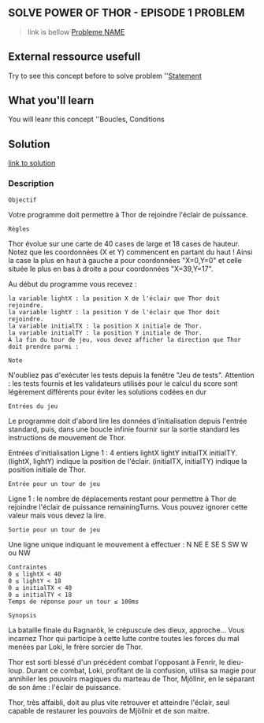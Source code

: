 ## SOLVE POWER OF THOR - EPISODE 1 PROBLEM
 >link is bellow
[Probleme NAME](https://www.codingame.com/training/easy/power-of-thor-episode-1)

## External ressource usefull
Try to see this concept before to solve problem
 ''[Statement](https://fr.wikipedia.org/wiki/Structure_de_contr%C3%B4le#Test_si)

## What you'll learn
You will leanr this concept
 ''Boucles, Conditions

## Solution
[link to solution](./power-of-thor-episode-1.js)

### Description

    Objectif
Votre programme doit permettre à Thor de rejoindre l'éclair de puissance.

    Règles
Thor évolue sur une carte de 40 cases de large et 18 cases de hauteur. Notez que les coordonnées (X et Y) commencent en partant du haut ! Ainsi la case la plus en haut à gauche a pour coordonnées "X=0,Y=0" et celle située le plus en bas à droite a pour coordonnées "X=39,Y=17".

Au début du programme vous recevez :

    la variable lightX : la position X de l'éclair que Thor doit rejoindre.
    la variable lightY : la position Y de l'éclair que Thor doit rejoindre.
    la variable initialTX : la position X initiale de Thor.
    la variable initialTY : la position Y initiale de Thor.
    À la fin du tour de jeu, vous devez afficher la direction que Thor doit prendre parmi :

    Note
N'oubliez pas d'exécuter les tests depuis la fenêtre "Jeu de tests".
Attention : les tests fournis et les validateurs utilisés pour le calcul du score sont légèrement différents pour éviter les solutions codées en dur
    
    Entrées du jeu
Le programme doit d'abord lire les données d'initialisation depuis l'entrée standard, puis, dans une boucle infinie fournir sur la sortie standard les instructions de mouvement de Thor.

Entrées d'initialisation
Ligne 1 : 4 entiers lightX lightY initialTX initialTY. (lightX, lightY) indique la position de l'éclair. (initialTX, initialTY) indique la position initiale de Thor.

    Entrée pour un tour de jeu
Ligne 1 : le nombre de déplacements restant pour permettre à Thor de rejoindre l'éclair de puissance remainingTurns. Vous pouvez ignorer cette valeur mais vous devez la lire.
    
    Sortie pour un tour de jeu
Une ligne unique indiquant le mouvement à effectuer : N NE E SE S SW W ou NW

    Contraintes
    0 ≤ lightX < 40
    0 ≤ lightY < 18
    0 ≤ initialTX < 40
    0 ≤ initialTY < 18
    Temps de réponse pour un tour ≤ 100ms

    Synopsis
La bataille finale du Ragnarök, le crépuscule des dieux, approche... Vous incarnez Thor qui participe à cette lutte contre toutes les forces du mal menées par Loki, le frère sorcier de Thor.

Thor est sorti blessé d'un précédent combat l'opposant à Fenrir, le dieu-loup. Durant ce combat, Loki, profitant de la confusion, utilisa sa magie pour annihiler les pouvoirs magiques du marteau de Thor, Mjöllnir, en le séparant de son âme : l'éclair de puissance.

Thor, très affaibli, doit au plus vite retrouver et atteindre l'éclair, seul capable de restaurer les pouvoirs de Mjöllnir et de son maitre.